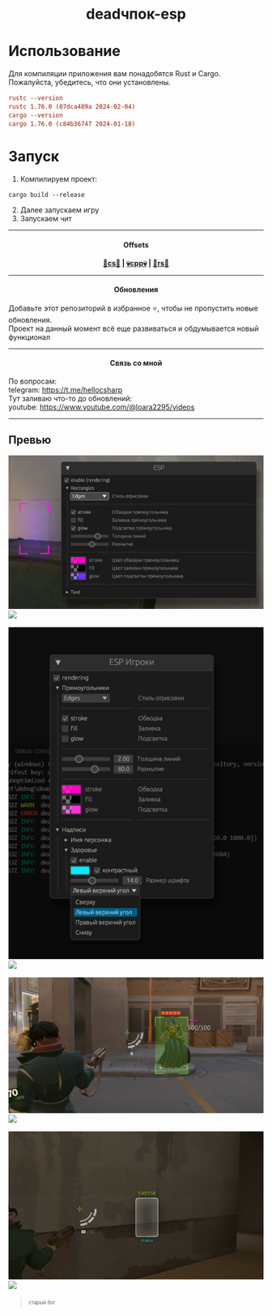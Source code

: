 
<h1 align="center">
      deadчпок-esp 
</h1>

# Использование

Для компиляции приложения вам понадобятся Rust и Cargo. Пожалуйста, убедитесь, что они установлены.

```cfg
rustc --version
rustc 1.76.0 (07dca489a 2024-02-04)
cargo --version
cargo 1.76.0 (c84b36747 2024-01-18)
```

# Запуск 

1. Компилируем проект:

```txt
cargo build --release
```

2. Далее запускаем игру
3. Запускаем чит

<hr>

<h4 align="center">Offsets</h4>

<div align="center">
<b>
      <a href="https://github.com/Loara228/deadlock-esp/blob/master/offsets/client_dll.cs">🤖cs🤖</a> | 
      <a href="https://github.com/Loara228/deadlock-esp/blob/master/offsets/client_dll.hpp">💀cpp💀</a> | 
      <a href="https://github.com/Loara228/deadlock-esp/blob/master/offsets/client_dll.rs">🦀rs🦀</a>
</b>
</div>

<hr>

<h4 align="center">Обновления</h4>

Добавьте этот репозиторий в избранное ⭐, чтобы не пропустить новые обновления.<br>Проект на данный момент всё еще развиваться и обдумывается новый функционал

<hr>

<h4 align="center">Связь со мной</h4>

По вопросам:<br>
telegram: https://t.me/hellocsharp<br>
Тут заливаю что-то до обновлений:<br>
youtube: https://www.youtube.com/@loara2295/videos

<hr>

## Превью

![](images/1.png)![](preview)

![](images/2.png)![](preview)

![](images/esp1.png)![](preview)

![](images/esp2.png)![](preview)

> <sub><sup>старый бог</sup></sub>